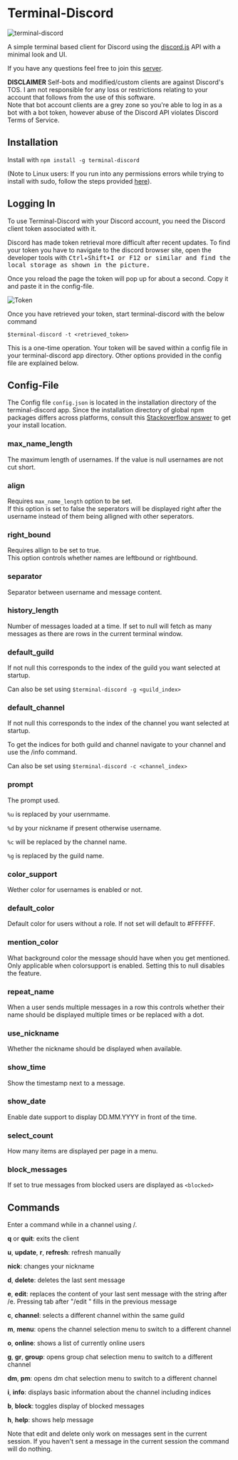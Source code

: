 # Terminal-Discord

![terminal-discord](scrot.png)

A simple terminal based client for Discord using the [discord.js](https://discord.js.org) API with a minimal look and UI.

If you have any questions feel free to join this [server](https://discord.gg/uFcg8rD).

**DISCLAIMER** Self-bots and modified/custom clients are against Discord's TOS.
I am not responsible for any loss or restrictions relating to your account that follows from the use of this software.  
Note that bot account clients are a grey zone so you're able to log in as a bot with a bot token, however abuse of the Discord API violates Discord Terms of Service.

## Installation

Install with `npm install -g terminal-discord`

(Note to Linux users: If you run into any permissions errors while trying to install with sudo, follow the steps provided [here](https://github.com/glenpike/npm-g_nosudo)).


## Logging In

To use Terminal-Discord with your Discord account, you need the Discord client token associated with it.

Discord has made token retrieval more difficult after recent updates. To find your token you have to navigate to the discord browser site, open the developer tools with <kbd>Ctrl</kbd>+<kbd>Shift<kbd>+<kbd>I</kbd> or <kbd>F12</kbd> or similar and find the local storage as shown in the picture.

Once you reload the page the token will pop up for about a second. Copy it and paste it in the config-file.

![Token](token.png)

Once you have retrieved your token, start terminal-discord with the below command

`$terminal-discord -t <retrieved_token>`

This is a one-time operation. Your token will be saved within a config file in your terminal-discord app directory. Other options provided in the config file are explained below.

## Config-File

The Config file `config.json` is located in the installation directory of the terminal-discord app. Since the installation directory of global npm packages differs across platforms, consult this [Stackoverflow answer](https://stackoverflow.com/a/5926706) to get your install location.

### max_name_length

The maximum length of usernames. If the value is null usernames are not cut short.

### align

Requires `max_name_length` option to be set.  
If this option is set to false the seperators will be displayed right after the username instead of them being alligned with other seperators.

### right_bound

Requires allign to be set to true.  
This option controls whether names are leftbound or rightbound.

### separator

Separator between username and message content.

### history_length

Number of messages loaded at a time. If set to null will fetch as many messages as there are rows in the current terminal window.

### default_guild

If not null this corresponds to the index of the guild you want selected at startup.

Can also be set using `$terminal-discord -g <guild_index>`


### default_channel

If not null this corresponds to the index of the channel you want selected at startup.

To get the indices for both guild and channel navigate to your channel and use the /info command.

Can also be set using `$terminal-discord -c <channel_index>`

### prompt

The prompt used.

`%u` is replaced by your usernmame.

`%d` by your nickname if present otherwise username.

`%c` will be replaced by the channel name.

`%g` is replaced by the guild name.

### color_support

Wether color for usernames is enabled or not.

### default_color

Default color for users without a role. If not set will default to #FFFFFF.

### mention_color

What background color the message should have when you get mentioned. Only applicable when colorsupport is enabled. Setting this to null disables the feature.

### repeat_name

When a user sends multiple messages in a row this controls whether their name should be displayed multiple times or be replaced with a dot.

### use_nickname

Whether the nickname should be displayed when available.

### show_time

Show the timestamp next to a message.

### show_date

Enable date support to display DD.MM.YYYY in front of the time.

### select_count

How many items are displayed per page in a menu.

### block_messages

If set to true messages from blocked users are displayed as `<blocked>`

## Commands

Enter a command while in a channel using /.

**q** or **quit**: exits the client

**u**, **update**, **r**, **refresh**: refresh manually

**nick**: changes your nickname

**d**, **delete**: deletes the last sent message

**e**, **edit**: replaces the content of your last sent message with the string after /e. Pressing tab after "/edit " fills in the previous message

**c**, **channel**: selects a different channel within the same guild

**m**, **menu**: opens the channel selection menu to switch to a different channel

**o**, **online**: shows a list of currently online users

**g**, **gr**, **group**: opens group chat selection menu to switch to a different channel

**dm**, **pm**: opens dm chat selection menu to switch to a different channel

**i**, **info**: displays basic information about the channel including indices

**b**, **block**: toggles display of blocked messages

**h**, **help**: shows help message

Note that edit and delete only work on messages sent in the current session. If you haven't sent a message in the current session the command will do nothing.
